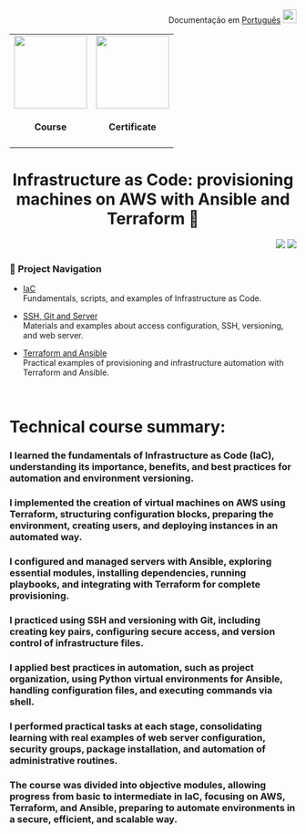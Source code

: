 <div align="right">
  Documentação em <a href="https://github.com/GustavoVieiraa/Microsservicos-e-.NET6-implementando-a-comunicacao/blob/main/README.md">Português</a> <img loading="lazy" width="24px" src="https://github.com/GustavoVieiraa/MultilanguageReadmes/blob/main/brazil.png?raw=true" />
</div>

<div align="center">
  <table>
    <tr>
      <td align="center">
        <!-- Course Link -->
        <a href="https://cursos.alura.com.br/certificate/gustavo-vieira17/infraestrutura-codigo-maquinas-aws-ansible-terraform">
          <img loading="lazy" width="128px" src="https://www.alura.com.br/assets/api/cursos/infraestrutura-codigo-maquinas-aws-ansible-terraform.svg" />
        </a>
        <h4>Course</h4>
      </td>
      <td align="center">
        <!-- Certificate Link -->
        <a href="https://cursos.alura.com.br/certificate/gustavo-vieira17/infraestrutura-codigo-maquinas-aws-ansible-terraform">
          <img loading="lazy" width="128px" src="https://static.vecteezy.com/system/resources/previews/028/293/920/original/trophy-icon-3d-rendering-illustration-png.png" />
        </a>
        <h4>Certificate</h4>
      </td>
    </tr>
  </table>
  <h1>Infrastructure as Code: provisioning machines on AWS with Ansible and Terraform 🎢</h1>
</div>
<p align="right">
  <img loading="lazy" src="https://img.shields.io/badge/WORKLOAD-8_HOURS-orange?style=for-the-badge"/>
  <img loading="lazy" src="http://img.shields.io/static/v1?label=STATUS&message=COMPLETED!&color=GREEN&style=for-the-badge"/>
</p>

### 📂 Project Navigation

- [IaC](./IaC)  
  Fundamentals, scripts, and examples of Infrastructure as Code.

- [SSH, Git and Server](./SSH,%20Git%20e%20Servidor)  
  Materials and examples about access configuration, SSH, versioning, and web server.

- [Terraform and Ansible](./Terraform%20e%20Ansible)  
  Practical examples of provisioning and infrastructure automation with Terraform and Ansible.

<br>
<div>
  <h1>Technical course summary:</h1>
  <h3>I learned the fundamentals of Infrastructure as Code (IaC), understanding its importance, benefits, and best practices for automation and environment versioning.</h3>
  <h3>I implemented the creation of virtual machines on AWS using Terraform, structuring configuration blocks, preparing the environment, creating users, and deploying instances in an automated way.</h3>
  <h3>I configured and managed servers with Ansible, exploring essential modules, installing dependencies, running playbooks, and integrating with Terraform for complete provisioning.</h3>
  <h3>I practiced using SSH and versioning with Git, including creating key pairs, configuring secure access, and version control of infrastructure files.</h3>
  <h3>I applied best practices in automation, such as project organization, using Python virtual environments for Ansible, handling configuration files, and executing commands via shell.</h3>
  <h3>I performed practical tasks at each stage, consolidating learning with real examples of web server configuration, security groups, package installation, and automation of administrative routines.</h3>
  <h3>The course was divided into objective modules, allowing progress from basic to intermediate in IaC, focusing on AWS, Terraform, and Ansible, preparing to automate environments in a secure, efficient, and scalable way.</h3>
</div>
